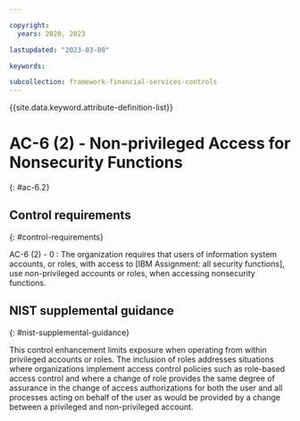 ```yaml
---

copyright:
  years: 2020, 2023

lastupdated: "2023-03-08"

keywords:

subcollection: framework-financial-services-controls
---
```


{{site.data.keyword.attribute-definition-list}}

               
# AC-6 (2) - Non-privileged Access for Nonsecurity Functions
{: #ac-6.2}

## Control requirements
{: #control-requirements}

AC-6 (2) - 0
    : The organization requires that users of information system accounts, or roles, with access to [IBM Assignment: all security functions], use non-privileged accounts or roles, when accessing nonsecurity functions.

## NIST supplemental guidance
{: #nist-supplemental-guidance}

This control enhancement limits exposure when operating from within privileged accounts or roles. The inclusion of roles addresses situations where organizations implement access control policies such as role-based access control and where a change of role provides the same degree of assurance in the change of access authorizations for both the user and all processes acting on behalf of the user as would be provided by a change between a privileged and non-privileged account.





